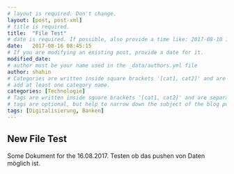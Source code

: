 ```yaml
---
# layout is required. Don't change.
layout: [post, post-xml]
# title is required.
title:  "File Test"
# date is required. If possible, also provide a time like: 2017-08-10 10:25:00.
date:   2017-08-16 08:45:15 
# If you are modifying an existing post, provide a date for it.
modified_date: 
# author must be your name used in the _data/authors.yml file
author: shahin
# Categories are written inside square brackets '[cat1, cat2]' and are separated by comma.
# add at least one category name.
categories: [Technologie]
# Tags are written inside square brackets '[cat1, cat2]' and are separated by comma.
# tags are optional, but help to narrow down the subject of the blog post
tags: [Digitalisierung, Banken]
---
```


## New File Test

Some Dokument for the 16.08.2017.
Testen ob das pushen von Daten möglich ist. 
